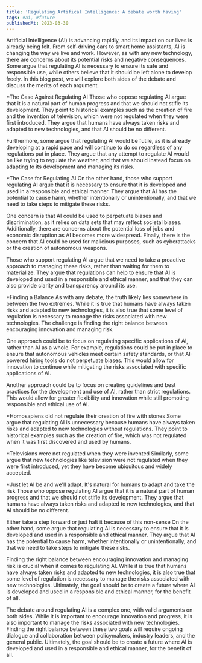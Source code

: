 ```yaml
---
title: 'Regulating Artifical Intelligence: A debate worth having'
tags: #ai, #future
publishedAt: 2023-03-30
---
```


Artificial Intelligence (AI) is advancing rapidly, and its impact on our lives is already being felt. From self-driving cars to smart home assistants, AI is changing the way we live and work. However, as with any new technology, there are concerns about its potential risks and negative consequences. Some argue that regulating AI is necessary to ensure its safe and responsible use, while others believe that it should be left alone to develop freely. In this blog post, we will explore both sides of the debate and discuss the merits of each argument.

\*The Case Against Regulating AI
Those who oppose regulating AI argue that it is a natural part of human progress and that we should not stifle its development. They point to historical examples such as the creation of fire and the invention of television, which were not regulated when they were first introduced. They argue that humans have always taken risks and adapted to new technologies, and that AI should be no different.

Furthermore, some argue that regulating AI would be futile, as it is already developing at a rapid pace and will continue to do so regardless of any regulations put in place. They argue that any attempt to regulate AI would be like trying to regulate the weather, and that we should instead focus on adapting to its development and managing its risks.

\*The Case for Regulating AI
On the other hand, those who support regulating AI argue that it is necessary to ensure that it is developed and used in a responsible and ethical manner. They argue that AI has the potential to cause harm, whether intentionally or unintentionally, and that we need to take steps to mitigate these risks.

One concern is that AI could be used to perpetuate biases and discrimination, as it relies on data sets that may reflect societal biases. Additionally, there are concerns about the potential loss of jobs and economic disruption as AI becomes more widespread. Finally, there is the concern that AI could be used for malicious purposes, such as cyberattacks or the creation of autonomous weapons.

Those who support regulating AI argue that we need to take a proactive approach to managing these risks, rather than waiting for them to materialize. They argue that regulations can help to ensure that AI is developed and used in a responsible and ethical manner, and that they can also provide clarity and transparency around its use.

\*Finding a Balance
As with any debate, the truth likely lies somewhere in between the two extremes. While it is true that humans have always taken risks and adapted to new technologies, it is also true that some level of regulation is necessary to manage the risks associated with new technologies. The challenge is finding the right balance between encouraging innovation and managing risk.

One approach could be to focus on regulating specific applications of AI, rather than AI as a whole. For example, regulations could be put in place to ensure that autonomous vehicles meet certain safety standards, or that AI-powered hiring tools do not perpetuate biases. This would allow for innovation to continue while mitigating the risks associated with specific applications of AI.

Another approach could be to focus on creating guidelines and best practices for the development and use of AI, rather than strict regulations. This would allow for greater flexibility and innovation while still promoting responsible and ethical use of AI.

\*Homosapiens did not regulate their creation of fire with stones
Some argue that regulating AI is unnecessary because humans have always taken risks and adapted to new technologies without regulations. They point to historical examples such as the creation of fire, which was not regulated when it was first discovered and used by humans.

\*Televisions were not regulated when they were invented
Similarly, some argue that new technologies like television were not regulated when they were first introduced, yet they have become ubiquitous and widely accepted.

\*Just let AI be and we'll adapt. It's natural for humans to adapt and take the risk
Those who oppose regulating AI argue that it is a natural part of human progress and that we should not stifle its development. They argue that humans have always taken risks and adapted to new technologies, and that AI should be no different.

Either take a step forward or just halt it because of this non-sense
On the other hand, some argue that regulating AI is necessary to ensure that it is developed and used in a responsible and ethical manner. They argue that AI has the potential to cause harm, whether intentionally or unintentionally, and that we need to take steps to mitigate these risks.

Finding the right balance between encouraging innovation and managing risk is crucial when it comes to regulating AI. While it is true that humans have always taken risks and adapted to new technologies, it is also true that some level of regulation is necessary to manage the risks associated with new technologies. Ultimately, the goal should be to create a future where AI is developed and used in a responsible and ethical manner, for the benefit of all.

The debate around regulating AI is a complex one, with valid arguments on both sides. While it is important to encourage innovation and progress, it is also important to manage the risks associated with new technologies. Finding the right balance between these two goals will require ongoing dialogue and collaboration between policymakers, industry leaders, and the general public. Ultimately, the goal should be to create a future where AI is developed and used in a responsible and ethical manner, for the benefit of all.
